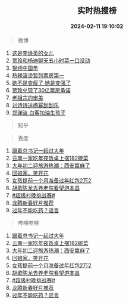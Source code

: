 <div align="center"><h2>实时热搜榜</h2><h4>2024-02-11 19:10:02</h4></div>

> 微博  

1. [这是李焕英的女儿](https://s.weibo.com/weibo?q=%E8%BF%99%E6%98%AF%E6%9D%8E%E7%84%95%E8%8B%B1%E7%9A%84%E5%A5%B3%E5%84%BF&t=31&band_rank=1&Refer=top)<br />
2. [贾玲和杨迪聊天五小时菜一口没动](https://s.weibo.com/weibo?q=%E8%B4%BE%E7%8E%B2%E5%92%8C%E6%9D%A8%E8%BF%AA%E8%81%8A%E5%A4%A9%E4%BA%94%E5%B0%8F%E6%97%B6%E8%8F%9C%E4%B8%80%E5%8F%A3%E6%B2%A1%E5%8A%A8&t=31&band_rank=2&Refer=top)<br />
3. [锦绣中国年](https://s.weibo.com/weibo?q=%23%E9%94%A6%E7%BB%A3%E4%B8%AD%E5%9B%BD%E5%B9%B4%23&t=31&band_rank=3&Refer=top)<br />
4. [热辣滚烫暂列票房第一](https://s.weibo.com/weibo?q=%23%E7%83%AD%E8%BE%A3%E6%BB%9A%E7%83%AB%E6%9A%82%E5%88%97%E7%A5%A8%E6%88%BF%E7%AC%AC%E4%B8%80%23&t=31&band_rank=4&Refer=top)<br />
5. [她不是变瘦了 她是变强了](https://s.weibo.com/weibo?q=%E5%A5%B9%E4%B8%8D%E6%98%AF%E5%8F%98%E7%98%A6%E4%BA%86%20%E5%A5%B9%E6%98%AF%E5%8F%98%E5%BC%BA%E4%BA%86&t=31&band_rank=5&Refer=top)<br />
6. [贾玲兑现了30亿票房承诺](https://s.weibo.com/weibo?q=%23%E8%B4%BE%E7%8E%B2%E5%85%91%E7%8E%B0%E4%BA%8630%E4%BA%BF%E7%A5%A8%E6%88%BF%E6%89%BF%E8%AF%BA%23&t=31&band_rank=6&Refer=top)<br />
7. [老祖宗的审美](https://s.weibo.com/weibo?q=%E8%80%81%E7%A5%96%E5%AE%97%E7%9A%84%E5%AE%A1%E7%BE%8E&t=31&band_rank=7&Refer=top)<br />
8. [刘诗诗送杨幂刮刮乐](https://s.weibo.com/weibo?q=%23%E5%88%98%E8%AF%97%E8%AF%97%E9%80%81%E6%9D%A8%E5%B9%82%E5%88%AE%E5%88%AE%E4%B9%90%23&t=31&band_rank=8&Refer=top)<br />
9. [郑渊洁 白客加油生孩子](https://s.weibo.com/weibo?q=%E9%83%91%E6%B8%8A%E6%B4%81%20%E7%99%BD%E5%AE%A2%E5%8A%A0%E6%B2%B9%E7%94%9F%E5%AD%A9%E5%AD%90&t=31&band_rank=9&Refer=top)<br />

> 知乎  


> 百度  

1. [跟着总书记一起过大年](https://www.baidu.com/s?wd=%E8%B7%9F%E7%9D%80%E6%80%BB%E4%B9%A6%E8%AE%B0%E4%B8%80%E8%B5%B7%E8%BF%87%E5%A4%A7%E5%B9%B4&sa=fyb_news&rsv_dl=fyb_news)<br />
2. [云南一家吃年夜饭桌上摆182碗菜](https://www.baidu.com/s?wd=%E4%BA%91%E5%8D%97%E4%B8%80%E5%AE%B6%E5%90%83%E5%B9%B4%E5%A4%9C%E9%A5%AD%E6%A1%8C%E4%B8%8A%E6%91%86182%E7%A2%97%E8%8F%9C&sa=fyb_news&rsv_dl=fyb_news)<br />
3. [大年初二迎旅游热潮：西安赢麻了](https://www.baidu.com/s?wd=%E5%A4%A7%E5%B9%B4%E5%88%9D%E4%BA%8C%E8%BF%8E%E6%97%85%E6%B8%B8%E7%83%AD%E6%BD%AE%EF%BC%9A%E8%A5%BF%E5%AE%89%E8%B5%A2%E9%BA%BB%E4%BA%86&sa=fyb_news&rsv_dl=fyb_news)<br />
4. [回娘家，笑开花](https://www.baidu.com/s?wd=%E5%9B%9E%E5%A8%98%E5%AE%B6%EF%BC%8C%E7%AC%91%E5%BC%80%E8%8A%B1&sa=fyb_news&rsv_dl=fyb_news)<br />
5. [女孩提前一个月准备过年红包2万2](https://www.baidu.com/s?wd=%E5%A5%B3%E5%AD%A9%E6%8F%90%E5%89%8D%E4%B8%80%E4%B8%AA%E6%9C%88%E5%87%86%E5%A4%87%E8%BF%87%E5%B9%B4%E7%BA%A2%E5%8C%852%E4%B8%872&sa=fyb_news&rsv_dl=fyb_news)<br />
6. [胡歌陈龙去养老院看望游本昌](https://www.baidu.com/s?wd=%E8%83%A1%E6%AD%8C%E9%99%88%E9%BE%99%E5%8E%BB%E5%85%BB%E8%80%81%E9%99%A2%E7%9C%8B%E6%9C%9B%E6%B8%B8%E6%9C%AC%E6%98%8C&sa=fyb_news&rsv_dl=fyb_news)<br />
7. [#超级村晚挑战赛#](https://www.baidu.com/s?wd=%23%E8%B6%85%E7%BA%A7%E6%9D%91%E6%99%9A%E6%8C%91%E6%88%98%E8%B5%9B%23&sa=fyb_news&rsv_dl=fyb_news)<br />
8. [龙腾新春好片推荐](https://www.baidu.com/s?wd=%23%E9%BE%99%E8%85%BE%E6%96%B0%E6%98%A5%E4%BD%B3%E7%89%87%E6%8E%A8%E8%8D%90%23&sa=fyb_news&rsv_dl=fyb_news)<br />
9. [过年不能吃药？谣言](https://www.baidu.com/s?wd=%E8%BF%87%E5%B9%B4%E4%B8%8D%E8%83%BD%E5%90%83%E8%8D%AF%EF%BC%9F%E8%B0%A3%E8%A8%80&sa=fyb_news&rsv_dl=fyb_news)<br />

> 哔哩哔哩  

1. [跟着总书记一起过大年](https://www.baidu.com/s?wd=%E8%B7%9F%E7%9D%80%E6%80%BB%E4%B9%A6%E8%AE%B0%E4%B8%80%E8%B5%B7%E8%BF%87%E5%A4%A7%E5%B9%B4&sa=fyb_news&rsv_dl=fyb_news)<br />
2. [云南一家吃年夜饭桌上摆182碗菜](https://www.baidu.com/s?wd=%E4%BA%91%E5%8D%97%E4%B8%80%E5%AE%B6%E5%90%83%E5%B9%B4%E5%A4%9C%E9%A5%AD%E6%A1%8C%E4%B8%8A%E6%91%86182%E7%A2%97%E8%8F%9C&sa=fyb_news&rsv_dl=fyb_news)<br />
3. [大年初二迎旅游热潮：西安赢麻了](https://www.baidu.com/s?wd=%E5%A4%A7%E5%B9%B4%E5%88%9D%E4%BA%8C%E8%BF%8E%E6%97%85%E6%B8%B8%E7%83%AD%E6%BD%AE%EF%BC%9A%E8%A5%BF%E5%AE%89%E8%B5%A2%E9%BA%BB%E4%BA%86&sa=fyb_news&rsv_dl=fyb_news)<br />
4. [回娘家，笑开花](https://www.baidu.com/s?wd=%E5%9B%9E%E5%A8%98%E5%AE%B6%EF%BC%8C%E7%AC%91%E5%BC%80%E8%8A%B1&sa=fyb_news&rsv_dl=fyb_news)<br />
5. [女孩提前一个月准备过年红包2万2](https://www.baidu.com/s?wd=%E5%A5%B3%E5%AD%A9%E6%8F%90%E5%89%8D%E4%B8%80%E4%B8%AA%E6%9C%88%E5%87%86%E5%A4%87%E8%BF%87%E5%B9%B4%E7%BA%A2%E5%8C%852%E4%B8%872&sa=fyb_news&rsv_dl=fyb_news)<br />
6. [胡歌陈龙去养老院看望游本昌](https://www.baidu.com/s?wd=%E8%83%A1%E6%AD%8C%E9%99%88%E9%BE%99%E5%8E%BB%E5%85%BB%E8%80%81%E9%99%A2%E7%9C%8B%E6%9C%9B%E6%B8%B8%E6%9C%AC%E6%98%8C&sa=fyb_news&rsv_dl=fyb_news)<br />
7. [#超级村晚挑战赛#](https://www.baidu.com/s?wd=%23%E8%B6%85%E7%BA%A7%E6%9D%91%E6%99%9A%E6%8C%91%E6%88%98%E8%B5%9B%23&sa=fyb_news&rsv_dl=fyb_news)<br />
8. [龙腾新春好片推荐](https://www.baidu.com/s?wd=%23%E9%BE%99%E8%85%BE%E6%96%B0%E6%98%A5%E4%BD%B3%E7%89%87%E6%8E%A8%E8%8D%90%23&sa=fyb_news&rsv_dl=fyb_news)<br />
9. [过年不能吃药？谣言](https://www.baidu.com/s?wd=%E8%BF%87%E5%B9%B4%E4%B8%8D%E8%83%BD%E5%90%83%E8%8D%AF%EF%BC%9F%E8%B0%A3%E8%A8%80&sa=fyb_news&rsv_dl=fyb_news)<br />
